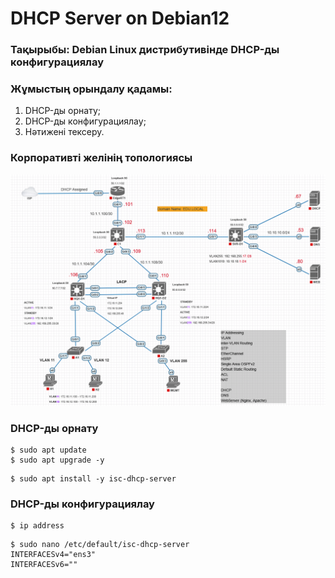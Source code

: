 # DHCP Server on Debian12

### Тақырыбы: Debian Linux дистрибутивінде DHCP-ды конфигурациялау
### Жұмыстың орындалу қадамы: 
  1) DHCP-ды орнату;
  2) DHCP-ды конфигурациялау;
  3) Нәтижені тексеру.

### Корпоративті желінің топологиясы
![Topology Enterprise Campus Network](Topology_Enterprise_Compus_Network_v1.png)

### DHCP-ды орнату
```shell
$ sudo apt update
$ sudo apt upgrade -y
```
```shell
$ sudo apt install -y isc-dhcp-server
```

### DHCP-ды конфигурациялау
```shell
$ ip address
```
```shell
$ sudo nano /etc/default/isc-dhcp-server
INTERFACESv4="ens3"
INTERFACESv6=""
```
